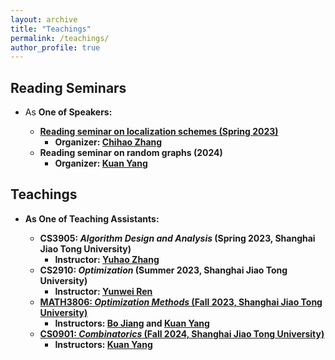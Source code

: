 ```yaml
---
layout: archive
title: "Teachings"
permalink: /teachings/
author_profile: true
---
```


## Reading Seminars
* As <b>One of Speakers<b>:
  * [Reading seminar on localization schemes (Spring 2023)](https://notes.sjtu.edu.cn/s/srjxIefo_)
    * Organizer: [Chihao Zhang](http://chihaozhang.com/)
  * Reading seminar on random graphs (2024)
    * Organizer: [Kuan Yang](https://jhc.sjtu.edu.cn/~kuanyang/)
  
## Teachings
* As <b>One of Teaching Assistants<b>:
  * CS3905: *Algorithm Design and Analysis* (Spring 2023, Shanghai Jiao Tong University)
    * Instructor: [Yuhao Zhang](http://www.zyhwtc.com/)
  * CS2910: *Optimization* (Summer 2023, Shanghai Jiao Tong University)
    * Instructor: [Yunwei Ren](https://yunwei-ren.me/)
  * [MATH3806: *Optimization Methods* (Fall 2023, Shanghai Jiao Tong University)](https://jhc.sjtu.edu.cn/~kuanyang/teaching/MATH3806/)
    * Instructors: [Bo Jiang](https://jhc.sjtu.edu.cn/~bjiang/) and [Kuan Yang](https://jhc.sjtu.edu.cn/~kuanyang/)
  * [CS0901: *Combinatorics* (Fall 2024, Shanghai Jiao Tong University)](https://jhc.sjtu.edu.cn/~kuanyang/teaching/CS0901/)
    * Instructors: [Kuan Yang](https://jhc.sjtu.edu.cn/~kuanyang/)